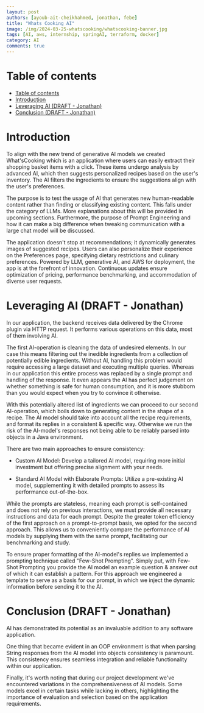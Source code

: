 ```yaml
---
layout: post
authors: [ayoub-ait-cheikhahmed, jonathan, febe]
title: "Whats Cooking AI"
image: /img/2024-03-25-whatscooking/whatscooking-banner.jpg
tags: [AI, aws, internship, springAI, terraform, docker]
category: AI
comments: true
---
```


# Table of contents

- [Table of contents](#table-of-contents)
- [Introduction](#introduction)
- [Leveraging AI (DRAFT - Jonathan)](#leveraging-ai-draft---jonathan)
- [Conclusion (DRAFT - Jonathan)](#conclusion-draft---jonathan)

# Introduction

To align with the new trend of generative AI models we created What'sCooking which is an application where users can easily extract their shopping basket items with a click. These items undergo analysis by advanced AI, which then suggests personalized recipes based on the user's inventory. The AI filters the ingredients to ensure the suggestions align with the user's preferences.

The purpose is to test the usage of AI that generates new human-readable content rather than finding or classifying existing content. This falls under the category of LLMs. More explanations about this will be provided in upcoming sections. Furthermore, the purpose of Prompt Engineering and how it can make a big difference when tweaking communication with a large chat model will be discussed.

The application doesn't stop at recommendations; it dynamically generates images of suggested recipes. Users can also personalize their experience on the Preferences page, specifying dietary restrictions and culinary preferences. Powered by LLM, generative AI, and AWS for deployment, the app is at the forefront of innovation. Continuous updates ensure optimization of pricing, performance benchmarking, and accommodation of diverse user requests.

# Leveraging AI (DRAFT - Jonathan)

In our application, the backend receives data delivered by the Chrome plugin via HTTP request.
It performs various operations on this data, most of them involving AI.

The first AI-operation is cleaning the data of undesired elements.
In our case this means filtering out the inedible ingredients from a collection of potentially edible ingredients. Without AI, handling this problem would require accessing a large dataset and executing multiple queries. Whereas in our application this entire process was replaced by a single prompt and handling of the response.
It even appears the AI has perfect judgement on whether something is safe for human consumption, and it is more stubborn than you would expect when you try to convince it otherwise.

With this potentially altered list of ingredients we can proceed to our second AI-operation, which boils down to generating content in the shape of a recipe.
The AI model should take into account all the recipe requirements, and format its replies in a consistent & specific way.
Otherwise we run the risk of the AI-model's responses not being able to be reliably parsed into objects in a Java environment.

There are two main approaches to ensure consistency:

- Custom AI Model: Develop a tailored AI model, requiring more initial investment but offering precise alignment with your needs.

- Standard AI Model with Elaborate Prompts: Utilize a pre-existing AI model, supplementing it with detailed prompts to assess its performance out-of-the-box.

While the prompts are stateless, meaning each prompt is self-contained and does not rely on previous interactions, we must provide all necessary instructions and data for each prompt. Despite the greater token efficiency of the first approach on a prompt-to-prompt basis, we opted for the second approach. This allows us to conveniently compare the performance of AI models by supplying them with the same prompt, facilitating our benchmarking and study.

To ensure proper formatting of the AI-model's replies we implemented a prompting technique called "Few-Shot Prompting".
Simply put, with Few-Shot Prompting you provide the AI model an example question & answer out of which it can establish a pattern.
For this approach we engineered a template to serve as a basis for our prompt, in which we inject the dynamic information before sending it to the AI.

# Conclusion (DRAFT - Jonathan)

AI has demonstrated its potential as an invaluable addition to any software application.

One thing that became evident in an OOP environment is that when parsing String responses from the AI model into objects consistency is paramount.
This consistency ensures seamless integration and reliable functionality within our application.

Finally, it's worth noting that during our project development we've encountered variations in the comprehensiveness of AI models.
Some models excel in certain tasks while lacking in others, highlighting the importance of evaluation and selection based on the application requirements.
